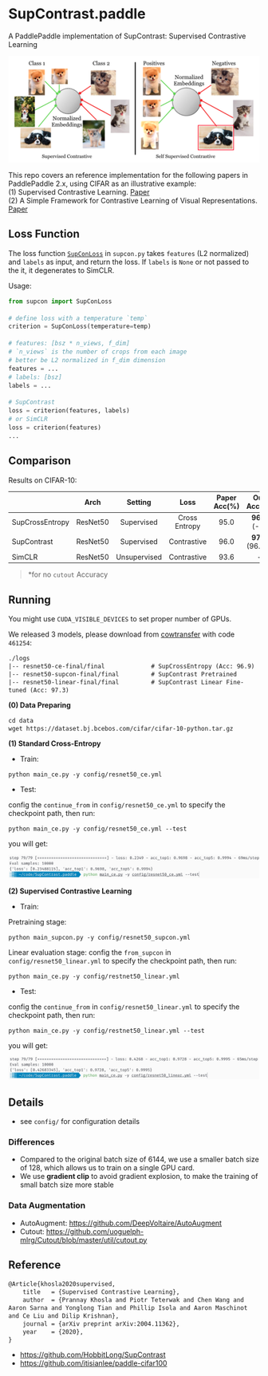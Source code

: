 # SupContrast.paddle
A PaddlePaddle implementation of SupContrast: Supervised Contrastive Learning

<p align="center">
  <img src="images/teaser.png" width="700">
</p>

This repo covers an reference implementation for the following papers in PaddlePaddle 2.x, using CIFAR as an illustrative example:  
(1) Supervised Contrastive Learning. [Paper](https://arxiv.org/abs/2004.11362)  
(2) A Simple Framework for Contrastive Learning of Visual Representations. [Paper](https://arxiv.org/abs/2002.05709)  

## Loss Function
The loss function [`SupConLoss`](https://github.com/paddorch/SupContrast.paddle/blob/main/src/models/supcon.py#L46) in `supcon.py` takes `features` (L2 normalized) and `labels` as input, and return the loss. If `labels` is `None` or not passed to the it, it degenerates to SimCLR.

Usage:
```python
from supcon import SupConLoss

# define loss with a temperature `temp`
criterion = SupConLoss(temperature=temp)

# features: [bsz * n_views, f_dim]
# `n_views` is the number of crops from each image
# better be L2 normalized in f_dim dimension
features = ...
# labels: [bsz]
labels = ...

# SupContrast
loss = criterion(features, labels)
# or SimCLR
loss = criterion(features)
...
```

## Comparison
Results on CIFAR-10:

|          |Arch | Setting | Loss | Paper Acc(%) | Our Acc(%) | abs. improv. |
|----------|:----:|:---:|:---:|:---:|:---:|:---:|
|  SupCrossEntropy | ResNet50 | Supervised   | Cross Entropy |  95.0  | **96.9** <br> (-*)    | 1.9 |
|  SupContrast     | ResNet50 | Supervised   | Contrastive   |  96.0  | **97.3** <br> (96.8*) | 1.3 |
|  SimCLR          | ResNet50 | Unsupervised | Contrastive   |  93.6  |    -     |  -  |

> *for no `cutout` Accuracy

## Running
You might use `CUDA_VISIBLE_DEVICES` to set proper number of GPUs.

We released 3 models, please download from [cowtransfer](https://cowtransfer.com/s/7b3ee056bbd042) with code `461254`:
```
./logs
|-- resnet50-ce-final/final             # SupCrossEntropy (Acc: 96.9)
|-- resnet50-supcon-final/final         # SupContrast Pretrained
|-- resnet50-linear-final/final         # SupContrast Linear Fine-tuned (Acc: 97.3)
```

**(0) Data Preparing**
```
cd data
wget https://dataset.bj.bcebos.com/cifar/cifar-10-python.tar.gz
```

**(1) Standard Cross-Entropy**
- Train:
```
python main_ce.py -y config/resnet50_ce.yml
```

- Test:

config the `continue_from` in `config/resnet50_ce.yml` to specify the checkpoint path, then run:
```
python main_ce.py -y config/resnet50_ce.yml --test
```

you will get:

![](images/ce_test.png)

**(2) Supervised Contrastive Learning**  

- Train:

Pretraining stage:
```
python main_supcon.py -y config/resnet50_supcon.yml
```

Linear evaluation stage:
config the `from_supcon` in `config/resnet50_linear.yml` to specify the checkpoint path, then run:

```
python main_ce.py -y config/restnet50_linear.yml
```

- Test:

config the `continue_from` in `config/resnet50_linear.yml` to specify the checkpoint path, then run:
```
python main_ce.py -y config/restnet50_linear.yml --test
```

you will get:

![](images/supcon_test.png)


## Details
- see `config/` for configuration details

### Differences
- Compared to the original batch size of 6144, we use a smaller batch size of 128, which allows us to train on a single GPU card.
- We use **gradient clip** to avoid gradient explosion, to make the training of small batch size more stable

### Data Augmentation
- AutoAugment: https://github.com/DeepVoltaire/AutoAugment
- Cutout: https://github.com/uoguelph-mlrg/Cutout/blob/master/util/cutout.py

## Reference
```
@Article{khosla2020supervised,
    title   = {Supervised Contrastive Learning},
    author  = {Prannay Khosla and Piotr Teterwak and Chen Wang and Aaron Sarna and Yonglong Tian and Phillip Isola and Aaron Maschinot and Ce Liu and Dilip Krishnan},
    journal = {arXiv preprint arXiv:2004.11362},
    year    = {2020},
}
```
- https://github.com/HobbitLong/SupContrast
- https://github.com/itisianlee/paddle-cifar100
